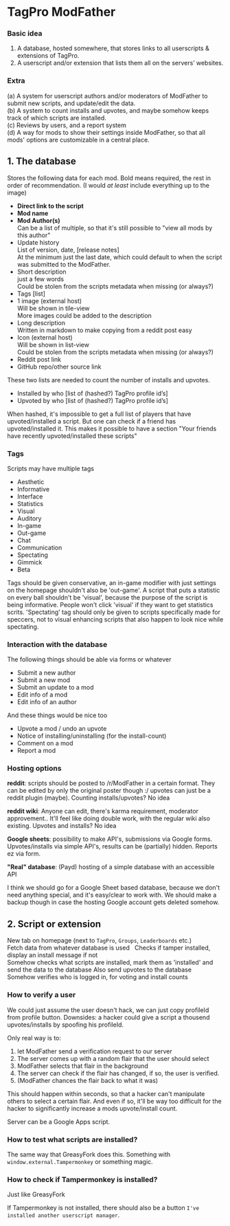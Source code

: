 # TagPro ModFather

### Basic idea
 1. A database, hosted somewhere, that stores links to all userscripts & extensions of TagPro.
 2. A userscript and/or extension that lists them all on the servers’ websites.


### Extra
(a) A system for userscript authors and/or moderators of ModFather to submit new scripts, and update/edit the data.  
(b) A system to count installs and upvotes, and maybe somehow keeps track of which scripts are installed.  
(c) Reviews by users, and a report system  
(d) A way for mods to show their settings inside ModFather, so that all mods' options are customizable in a central place.  

## 1. The database
Stores the following data for each mod. Bold means required, the rest in order of recommendation. (I would *at least* include everything up to the image)

  + **Direct link to the script**
  + **Mod name**
  + **Mod Author(s)**  
    Can be a list of multiple, so that it's still possible to "view all mods by this author"
  + Update history  
    List of version, date, [release notes]  
    At the minimum just the last date, which could default to when the script was submitted to the ModFather.
  + Short description  
    just a few words  
    Could be stolen from the scripts metadata when missing (or always?)
  + Tags [list]
  + 1 image (external host)  
    Will be shown in tile-view  
    More images could be added to the description
  + Long description  
    Written in markdown to make copying from a reddit post easy
  + Icon (external host)  
    Will be shown in list-view  
    Could be stolen from the scripts metadata when missing (or always?)
  + Reddit post link
  + GitHub repo/other source link

These two lists are needed to count the number of installs and upvotes.

  + Installed by who [list of (hashed?) TagPro profile id’s]
  + Upvoted by who [list of (hashed?) TagPro profile id’s]

When hashed, it's impossible to get a full list of players that have upvoted/installed a script. But one can check if a friend has upvoted/installed it. This makes it possible to have a section "Your friends have recently upvoted/installed these scripts"

### Tags
Scripts may have multiple tags

  + Aesthetic
  + Informative
  + Interface
  + Statistics
  + Visual
  + Auditory
  + In-game
  + Out-game
  + Chat
  + Communication
  + Spectating
  + Gimmick
  + Beta

Tags should be given conservative, an in-game modifier with just settings on the homepage shouldn't also be 'out-game'. A script that puts a statistic on every ball shouldn't be 'visual', because the purpose of the script is being informative. People won't click 'visual' if they want to get statistics scrits. 'Spectating' tag should only be given to scripts specifically made for speccers, not to visual enhancing scripts that also happen to look nice while spectating.

### Interaction with the database
The following things should be able via forms or whatever

+ Submit a new author
+ Submit a new mod
+ Submit an update to a mod
+ Edit info of a mod
+ Edit info of an author

And these things would be nice too

+ Upvote a mod / undo an upvote
+ Notice of installing/uninstalling (for the install-count)
+ Comment on a mod
+ Report a mod

### Hosting options
**reddit**: scripts should be posted to /r/ModFather in a certain format. They can be edited by only the original poster though :/ upvotes can just be a reddit plugin (maybe). Counting installs/upvotes? No idea

**reddit wiki**: Anyone can edit, there's karma requirement, moderator approvement.. It'll feel like doing double work, with the regular wiki also existing. Upvotes and installs? No idea

**Google sheets**: possibility to make API's, submissions via Google forms. Upvotes/installs via simple API's, results can be (partially) hidden. Reports ez via form.

**"Real" database**: (Payd) hosting of a simple database with an accessible API

I think we should go for a Google Sheet based database, because we don't need anything special, and it's easy/clear to work with. We should make a backup though in case the hosting Google account gets deleted somehow.

## 2. Script or extension
New tab on homepage (next to `TagPro`, `Groups`, `Leaderboards` etc.)  
Fetch data from whatever database is used  
Checks if tamper installed, display an install message if not  
Somehow checks what scripts are installed, mark them as 'installed' and send the data to the database
Also send upvotes to the database  
Somehow verifies who is logged in, for voting and install counts  


### How to verify a user
We could just assume the user doesn't hack, we can just copy profileId from profile button. Downsides: a hacker could give a script a thousend upvotes/installs by spoofing his profileId.

Only real way is to:

1. let ModFather send a verification request to our server
2. The server comes up with a random flair that the user should select
3. ModFather selects that flair in the background
4. The server can check if the flair has changed, if so, the user is verified.
5. (ModFather chances the flair back to what it was)

This should happen within seconds, so that a hacker can't manipulate others to select a certain flair. And even if so, it'll be way too difficult for the hacker to significantly increase a mods upvote/install count.

Server can be a Google Apps script.

### How to test what scripts are installed?
The same way that GreasyFork does this. Something with `window.external.Tampermonkey` or something magic.

### How to check if Tampermonkey is installed?
Just like GreasyFork

If Tampermonkey is not installed, there should also be a button `I've installed another userscript manager`.
